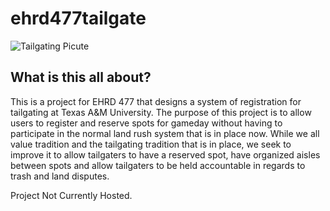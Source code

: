 # ehrd477tailgate

![Tailgating Picute](http://i.imgur.com/we7a7Y0.jpg)

## What is this all about?

This is a project for EHRD 477 that designs a system of registration for tailgating at Texas A&M University. The purpose of this project is to allow users to register and reserve spots for gameday without having to participate in the normal land rush system that is in place now. While we all value tradition and the tailgating tradition that is in place, we seek to improve it to allow tailgaters to have a reserved spot, have organized aisles between spots and allow tailgaters to be held accountable in regards to trash and land disputes. 


Project Not Currently Hosted.

